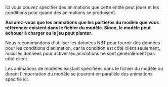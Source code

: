 Ici vous pouvez spécifier des animations que cette entité peut jouer et les conditions pour quand des animations se produisent.

**Assurez-vous que les animations que les partie/os du modèle que vous référencer existent dans le fichier du modèle. Sinon, le modèle peut échouer à charger ou le jeu peut planter.**

Nous recommandons d'utiliser les données NBT pour fournir des données pour les conditions d'animation, car la condition est côté client
seulement, mais les données pour activer les animations ne sont généralement pas côté client.

Les animations de modèles existant spécifiées dans le fichier du modèle ou durant l'importation du modèle se joueront en parallèle des animations spécifié ici.